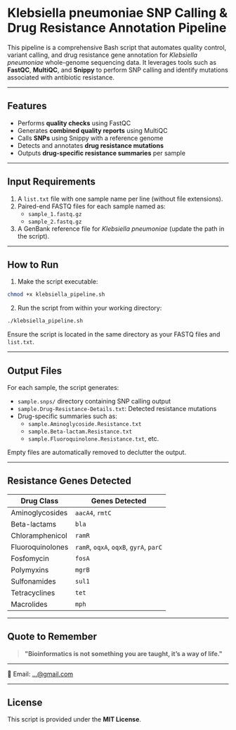 
# Klebsiella pneumoniae SNP Calling & Drug Resistance Annotation Pipeline

This pipeline is a comprehensive Bash script that automates quality control, variant calling, and drug resistance gene annotation for *Klebsiella pneumoniae* whole-genome sequencing data. It leverages tools such as **FastQC**, **MultiQC**, and **Snippy** to perform SNP calling and identify mutations associated with antibiotic resistance.

---

## Features

- Performs **quality checks** using FastQC
- Generates **combined quality reports** using MultiQC
- Calls **SNPs** using Snippy with a reference genome
- Detects and annotates **drug resistance mutations**
- Outputs **drug-specific resistance summaries** per sample

---

## Input Requirements

1. A `list.txt` file with one sample name per line (without file extensions).
2. Paired-end FASTQ files for each sample named as:
   - `sample_1.fastq.gz`
   - `sample_2.fastq.gz`
3. A GenBank reference file for *Klebsiella pneumoniae* (update the path in the script).

---

## How to Run

1. Make the script executable:
```bash
chmod +x klebsiella_pipeline.sh
```

2. Run the script from within your working directory:
```bash
./klebsiella_pipeline.sh
```

Ensure the script is located in the same directory as your FASTQ files and `list.txt`.

---

## Output Files

For each sample, the script generates:

- `sample.snps/` directory containing SNP calling output
- `sample.Drug-Resistance-Details.txt`: Detected resistance mutations
- Drug-specific summaries such as:
  - `sample.Aminoglycoside.Resistance.txt`
  - `sample.Beta-lactam.Resistance.txt`
  - `sample.Fluoroquinolone.Resistance.txt`, etc.

Empty files are automatically removed to declutter the output.

---

## Resistance Genes Detected

| Drug Class       | Genes Detected                           |
|------------------|------------------------------------------|
| Aminoglycosides  | `aacA4`, `rmtC`                          |
| Beta-lactams     | `bla`                                    |
| Chloramphenicol  | `ramR`                                   |
| Fluoroquinolones | `ramR`, `oqxA`, `oqxB`, `gyrA`, `parC`   |
| Fosfomycin       | `fosA`                                   |
| Polymyxins       | `mgrB`                                   |
| Sulfonamides     | `sul1`                                   |
| Tetracyclines    | `tet`                                    |
| Macrolides       | `mph`                                    |

---

## Quote to Remember

> **"Bioinformatics is not something you are taught, it’s a way of life."**

---


📧 Email: ...@gmail.com

---

## License

This script is provided under the **MIT License**.
